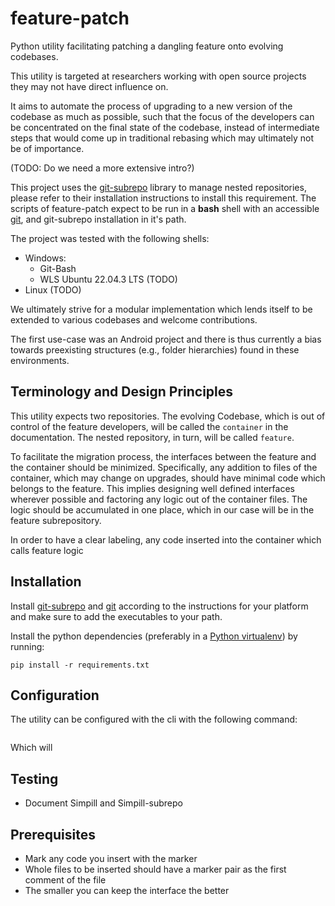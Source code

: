 # feature-patch
Python utility facilitating patching a dangling feature onto evolving codebases.

This utility is targeted at researchers working with open source projects they may not have direct influence on. 

It aims to automate the process of upgrading to a new version of the codebase as much as possible, such that the focus of the developers can be concentrated on the final state of the codebase, instead of intermediate steps that would come up in traditional rebasing which may ultimately not be of importance. 

(TODO: Do we need a more extensive intro?)

This project uses the [git-subrepo](https://github.com/ingydotnet/git-subrepo) library to manage nested repositories, please refer to their installation instructions to install this requirement. The scripts of feature-patch expect to be run in a **bash** shell with an accessible [git](https://git-scm.com/book/en/v2/Getting-Started-Installing-Git), and git-subrepo installation in it's path.

The project was tested with the following shells:
- Windows:
  - Git-Bash
  - WLS Ubuntu 22.04.3 LTS (TODO)
- Linux (TODO)

We ultimately strive for a modular implementation which lends itself to be extended to various codebases and welcome contributions. 

The first use-case was an Android project and there is thus currently a bias towards preexisting structures (e.g., folder hierarchies) found in these environments.

## Terminology and Design Principles

This utility expects two repositories. The evolving Codebase, which is out of control of the feature developers, will be called the `container` in the documentation. The nested repository, in turn, will be called `feature`.

To facilitate the migration process, the interfaces between the feature and the container should be minimized. Specifically, any addition to files of the container, which may change on upgrades, should have minimal code which belongs to the feature. This implies designing well defined interfaces wherever possible and factoring any logic out of the container files. The logic should be accumulated in one place, which in our case will be in the feature subrepository.

In order to have a clear labeling, any code inserted into the container which calls feature logic 



## Installation

Install [git-subrepo](https://github.com/ingydotnet/git-subrepo) and [git](https://git-scm.com/book/en/v2/Getting-Started-Installing-Git) according to the instructions for your platform and make sure to add the executables to your path. 

Install the python dependencies (preferably in a [Python virtualenv](https://docs.python.org/3/library/venv.html)) by running:

```
pip install -r requirements.txt
```

## Configuration

The utility can be configured with the cli with the following command:

```

```

Which will 

## Testing

- Document Simpill and Simpill-subrepo

## Prerequisites

- Mark any code you insert with the marker
- Whole files to be inserted should have a marker pair as the first comment of the file
- The smaller you can keep the interface the better

